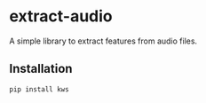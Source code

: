 # extract-audio

A simple library to extract features from audio files.

## Installation
```bash
pip install kws
